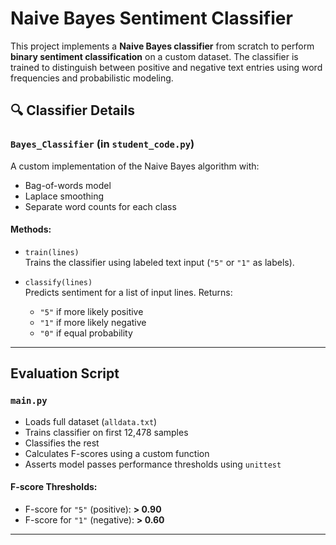#  Naive Bayes Sentiment Classifier

This project implements a **Naive Bayes classifier** from scratch to perform **binary sentiment classification** on a custom dataset. The classifier is trained to distinguish between positive and negative text entries using word frequencies and probabilistic modeling.


## 🔍 Classifier Details

###  `Bayes_Classifier` (in `student_code.py`)

A custom implementation of the Naive Bayes algorithm with:

- Bag-of-words model
- Laplace smoothing
- Separate word counts for each class

#### Methods:

- `train(lines)`  
  Trains the classifier using labeled text input (`"5"` or `"1"` as labels).

- `classify(lines)`  
  Predicts sentiment for a list of input lines. Returns:
  - `"5"` if more likely positive  
  - `"1"` if more likely negative  
  - `"0"` if equal probability

---

## Evaluation Script

### `main.py`

- Loads full dataset (`alldata.txt`)
- Trains classifier on first 12,478 samples
- Classifies the rest
- Calculates F-scores using a custom function
- Asserts model passes performance thresholds using `unittest`

#### F-score Thresholds:

- F-score for `"5"` (positive): **> 0.90**
- F-score for `"1"` (negative): **> 0.60**

---
